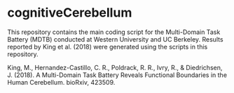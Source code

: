 # cognitiveCerebellum
This repository contains the main coding script for the Multi-Domain Task Battery (MDTB) conducted at Western University and UC Berkeley. Results reported by King et al. (2018) were generated using the scripts in this repository. 

King, M., Hernandez-Castillo, C. R., Poldrack, R. R., Ivry, R., & Diedrichsen, J. (2018). A Multi-Domain Task Battery Reveals Functional Boundaries in the Human Cerebellum. bioRxiv, 423509.
